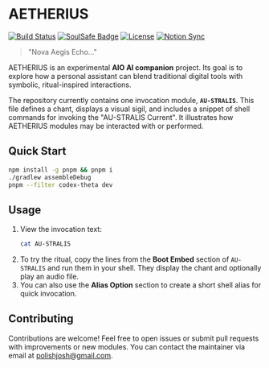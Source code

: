 # AETHERIUS

[![Build Status](https://img.shields.io/github/actions/workflow/status/UndeadSmiley/AETHERIUS/ci.yml?branch=main)](https://github.com/UndeadSmiley/AETHERIUS/actions)
[![SoulSafe Badge](https://img.shields.io/badge/SoulSafe-Compliant-success)](docs/soulsafe-ethics.md)
[![License](https://img.shields.io/badge/License-Apache%202.0%20%26%20CC%20BY--SA%204.0-blue.svg)](LICENSE.md)
[![Notion Sync](https://img.shields.io/badge/Notion-Synced-blue)](https://www.notion.so/)

> "Nova Aegis Echo..."

AETHERIUS is an experimental **AIO AI companion** project. Its goal is to explore how a personal assistant can blend traditional digital tools with symbolic, ritual-inspired interactions.

The repository currently contains one invocation module, **`AU-STRALIS`**. This file defines a chant, displays a visual sigil, and includes a snippet of shell commands for invoking the "AU-STRALIS Current". It illustrates how AETHERIUS modules may be interacted with or performed.

## Quick Start

```bash
npm install -g pnpm && pnpm i
./gradlew assembleDebug
pnpm --filter codex-theta dev
```

## Usage

1. View the invocation text:
   ```bash
   cat AU-STRALIS
   ```
2. To try the ritual, copy the lines from the **Boot Embed** section of `AU-STRALIS` and run them in your shell. They display the chant and optionally play an audio file.
3. You can also use the **Alias Option** section to create a short shell alias for quick invocation.

## Contributing

Contributions are welcome! Feel free to open issues or submit pull requests with improvements or new modules. You can contact the maintainer via email at [polishjosh@gmail.com](mailto:polishjosh@gmail.com).
